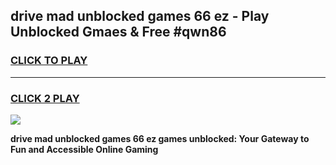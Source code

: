 
## drive mad unblocked games 66 ez - Play Unblocked Gmaes & Free #qwn86
<h3>
<a href="https://premium.freeplayer.one?title=drive_mad_unblocked_games_66_ez&ref=03M">CLICK TO PLAY</a></h3>
<hr>

<h3>
<a href="https://premium.freeplayer.one?title=drive_mad_unblocked_games_66_ez&ref=03M">CLICK 2 PLAY</a>
  
</h3>

<a href="https://premium.freeplayer.one?title=drive_mad_unblocked_games_66_ez&ref=03M"><img src="https://clearcache.store/games.png"></a>


**drive mad unblocked games 66 ez games unblocked: Your Gateway to Fun and Accessible Online Gaming**

